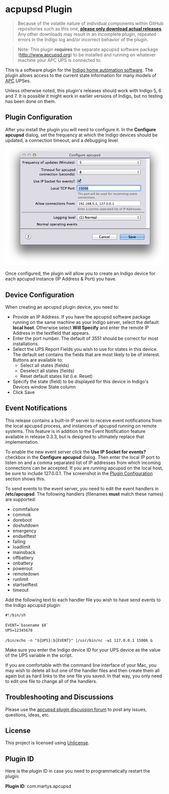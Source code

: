 # acpupsd Plugin

> Because of the volatile nature of individual components within GitHub repositories such as this one, [__please only download actual releases__](../../releases). Any other downloads may result in an incomplete plugin, repeated errors in the Indigo log and/or incorrect behavior of the plugin.

> Note: This plugin **requires** the separate apcupsd software package (<http://www.apcupsd.org>) to be installed and running on whatever machine your APC UPS is connected to.

This is a software plugin for the [Indigo home automation software](http://www.indigodomo.com). The plugin allows access to the current state information for many models of [APC](http://www.apc.com) UPSes.

Unless otherwise noted, this plugin's releases should work with Indigo 5, 6 and 7. It is possible it might work in earlier versions of Indigo, but no testing has been done on them.

## Plugin Configuration

After you install the plugin you will need to configure it. In the __Configure apcupsd__ dialog, set the frequency at which the Indigo devices should be updated, a connection timeout, and a debugging level.
![Plugin Configuration](doc-images/plugin_config.png)

Once configured, the plugin will allow you to create an Indigo device for each apcupsd instance (IP Address & Port) you have.

## Device Configuration

When creating an apcupsd plugin device, you need to:

* Provide an IP Address. If you have the apcupsd software package running on the same machine as your Indigo server, select the default **local host**. Otherwise select **Will Specify** and enter the remote IP Address in the textfield that appears.
* Enter the port number. The default of 3551 should be correct for most installations.
* Select the UPS Report Fields you wish to use for states in this device. The default set contains the fields that are most likely to be of interest. Buttons are available to:
  - Select all states (fields)
  - Deselect all states (fields)
  - Reset default states list (i.e. Reset)
* Specify the state (field) to be displayed for this device in Indigo's Devices window State column
* Click Save

## Event Notifications

This release contains a built-in IP server to receive event notifications from the local apcupsd process, and instances of apcupsd running on remote systems. This feature is in addition to the Event Notification feature available in release 0.3.3, but is designed to ultimately replace that implementation.

To enable the new event server click the __Use IP Socket for events?__ checkbox in the __Configure apcupsd__ dialog. Then enter the local IP port to listen on and a comma separated list of IP addresses from which incoming connections can be accepted. If you are running apcupsd on the local host, be sure to include 127.0.0.1. The screenshot in the [Plugin Configuration](#plugin-configuration) section shows this.

To send events to the event server, you need to edit the event handlers in __/etc/apcupsd__. The following handlers (filenames __must__ match these names) are supported:

* commfailure
* commok
* doreboot
* doshutdown
* emergency
* endselftest
* failing
* loadlimit
* mainsback
* offbattery
* onbattery
* powerout
* remotedown
* runlimit
* startselftest
* timeout

Add the following text to each handler file you wish to have send events to the Indigo apcupsd plugin:

    #!/bin/sh
    
    EVENT=`basename $0`
    UPS=12345678
    
    /bin/echo -n "${UPS}:${EVENT}" |/usr/bin/nc -w1 127.0.0.1 15006 &

Make sure you enter the Indigo device ID for your UPS device as the value of the UPS variable in the script.

If you are comfortable with the command line interface of your Mac, you may wish to delete all but one of the handler files and then create them all again but as hard links to the one file you saved. In that way, you only need to edit one file to change all of the handlers.

## Troubleshooting and Discussions

Please use the [apcupsd plugin discussion forum](http://www.perceptiveautomation.com/userforum/viewtopic.php?f=22&t=10707) to post any issues, questions, ideas, etc.

## License

This project is licensed using [Unlicense](http://unlicense.org/).

## Plugin ID

Here is the plugin ID in case you need to programmatically restart the plugin:

**Plugin ID**: com.martys.apcupsd

